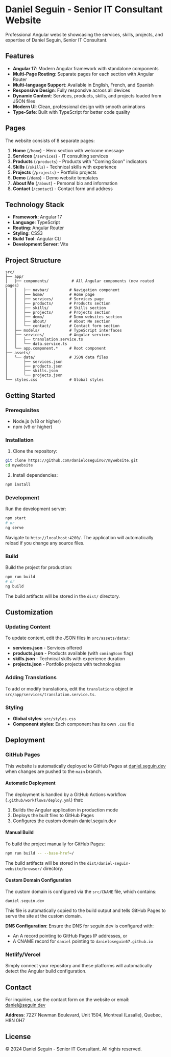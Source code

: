 # Daniel Seguin - Senior IT Consultant Website

Professional Angular website showcasing the services, skills, projects, and expertise of Daniel Seguin, Senior IT Consultant.

## Features

- **Angular 17**: Modern Angular framework with standalone components
- **Multi-Page Routing**: Separate pages for each section with Angular Router
- **Multi-language Support**: Available in English, French, and Spanish
- **Responsive Design**: Fully responsive across all devices
- **Dynamic Content**: Services, products, skills, and projects loaded from JSON files
- **Modern UI**: Clean, professional design with smooth animations
- **Type-Safe**: Built with TypeScript for better code quality

## Pages

The website consists of 8 separate pages:
1. **Home** (`/home`) - Hero section with welcome message
2. **Services** (`/services`) - IT consulting services
3. **Products** (`/products`) - Products with "Coming Soon" indicators
4. **Skills** (`/skills`) - Technical skills with experience
5. **Projects** (`/projects`) - Portfolio projects
6. **Demo** (`/demo`) - Demo website templates
7. **About Me** (`/about`) - Personal bio and information
8. **Contact** (`/contact`) - Contact form and address

## Technology Stack

- **Framework**: Angular 17
- **Language**: TypeScript
- **Routing**: Angular Router
- **Styling**: CSS3
- **Build Tool**: Angular CLI
- **Development Server**: Vite

## Project Structure

```
src/
├── app/
│   ├── components/          # All Angular components (now routed pages)
│   │   ├── navbar/         # Navigation component
│   │   ├── home/           # Home page
│   │   ├── services/       # Services page
│   │   ├── products/       # Products section
│   │   ├── skills/         # Skills section
│   │   ├── projects/       # Projects section
│   │   ├── demo/           # Demo websites section
│   │   ├── about/          # About Me section
│   │   └── contact/        # Contact form section
│   ├── models/             # TypeScript interfaces
│   ├── services/           # Angular services
│   │   ├── translation.service.ts
│   │   └── data.service.ts
│   └── app.component.*     # Root component
├── assets/
│   └── data/               # JSON data files
│       ├── services.json
│       ├── products.json
│       ├── skills.json
│       └── projects.json
└── styles.css              # Global styles
```

## Getting Started

### Prerequisites

- Node.js (v18 or higher)
- npm (v9 or higher)

### Installation

1. Clone the repository:
```bash
git clone https://github.com/danieloseguin67/mywebsite.git
cd mywebsite
```

2. Install dependencies:
```bash
npm install
```

### Development

Run the development server:
```bash
npm start
# or
ng serve
```

Navigate to `http://localhost:4200/`. The application will automatically reload if you change any source files.

### Build

Build the project for production:
```bash
npm run build
# or
ng build
```

The build artifacts will be stored in the `dist/` directory.

## Customization

### Updating Content

To update content, edit the JSON files in `src/assets/data/`:

- **services.json** - Services offered
- **products.json** - Products available (with `comingSoon` flag)
- **skills.json** - Technical skills with experience duration
- **projects.json** - Portfolio projects with technologies

### Adding Translations

To add or modify translations, edit the `translations` object in `src/app/services/translation.service.ts`.

### Styling

- **Global styles**: `src/styles.css`
- **Component styles**: Each component has its own `.css` file

## Deployment

### GitHub Pages

This website is automatically deployed to GitHub Pages at [daniel.seguin.dev](https://daniel.seguin.dev) when changes are pushed to the `main` branch.

#### Automatic Deployment

The deployment is handled by a GitHub Actions workflow (`.github/workflows/deploy.yml`) that:
1. Builds the Angular application in production mode
2. Deploys the built files to GitHub Pages
3. Configures the custom domain daniel.seguin.dev

#### Manual Build

To build the project manually for GitHub Pages:

```bash
npm run build -- --base-href=/
```

The build artifacts will be stored in the `dist/daniel-seguin-website/browser/` directory.

#### Custom Domain Configuration

The custom domain is configured via the `src/CNAME` file, which contains:
```
daniel.seguin.dev
```

This file is automatically copied to the build output and tells GitHub Pages to serve the site at the custom domain.

**DNS Configuration**: Ensure the DNS for seguin.dev is configured with:
- An A record pointing to GitHub Pages IP addresses, or
- A CNAME record for `daniel` pointing to `danieloseguin67.github.io`

### Netlify/Vercel

Simply connect your repository and these platforms will automatically detect the Angular build configuration.

## Contact

For inquiries, use the contact form on the website or email: daniel@seguin.dev

**Address**: 7227 Newman Boulevard, Unit 1504, Montreal (Lasalle), Quebec, H8N 0H7

## License

© 2024 Daniel Seguin - Senior IT Consultant. All rights reserved.
